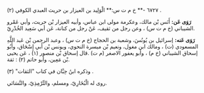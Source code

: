 ٦٧٢٧ -** خ م ت س:** الْوَلِيد بن العيزار بن حريث العبدي الكوفي (٢) .

**رَوَى عَن:** أَنَس بْن مالك، وعكرمة مولى ابن عباس، وأبيه العيزار بْن حريث، وأبي عَمْرو الشيباني (خ م ت س) ، وعن رجل من ثقيف، عَنْ رجل من كنانة، عَن أبي سَعِيد الخُدْرِيّ.

**رَوَى عَنه:** إسرائيل بن يُونُسَ، وشعبة بن الحجاج (خ م ت س) ، وعبد الرحمن بْن عَبد اللَّهِ المسعودي (ت) ، ومالك ابن مغول، ونعيم بْن ميسرة النحوي، ويونس بْن أَبي إِسْحَاق، وأَبُو إسحاق الشيباني (خ م) ، وأبو يعفور الاصغر (م ت) .قال إسحاق بْن منصور (١) ، عَن يحيى بْن مَعِين، وأبو حاتم (٢) : ثقة.

وذكره ابنُ حِبَّان في كتاب "الثقات" (٣) .

روى له الْبُخَارِيّ، ومسلم، والتِّرْمِذِيّ، والنَّسَائي.